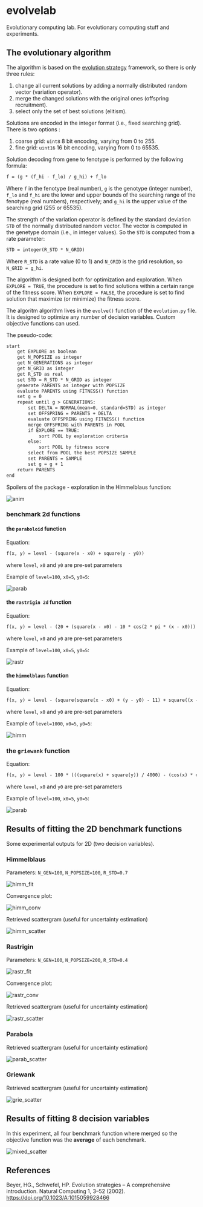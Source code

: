 # evolvelab
Evolutionary computing lab. For evolutionary computing stuff and experiments.

## The evolutionary algorithm
The algorithm is based on the [evolution strategy](https://en.wikipedia.org/wiki/Evolution_strategy) framework, so there is only three rules:
1. change all current solutions by adding a normally distributed random vector (variation operator).
2. merge the changed solutions with the original ones (offspring recruitment).
3. select only the set of best solutions (elitism).

Solutions are encoded in the integer format (i.e., fixed searching grid). 
There is two options :
1. coarse grid: `uint8` 8 bit encoding, varying from 0 to 255.
2. fine grid: `uint16` 16 bit encoding, varying from 0 to 65535.

Solution decoding from gene to fenotype is performed by the following formula:
```markdown
f = (g * (f_hi - f_lo) / g_hi) + f_lo
```
Where `f` in the fenotype (real number), `g` is the genotype (integer number), 
`f_lo` and `f_hi` are the lower and upper bounds of the searching range of the fenotype (real numbers), respectively; 
and `g_hi` is the upper value of the searching grid (255 or 65535).

The strength of the variation operator is defined by the standard deviation `STD` 
of the normally distributed random vector. The vector is computed in the genetype domain (i.e., in integer values).
So the `STD` is computed from a rate parameter:
```markdown
STD = integer(R_STD * N_GRID)
```
Where `R_STD` is a rate value (0 to 1) and `N_GRID` is the grid resolution, so `N_GRID = g_hi`.

The algorithm is designed both for optimization and exploration.
When `EXPLORE = TRUE`, the procedure is set to find solutions within a certain range of the fitness score.
When `EXPLORE = FALSE`, the procedure is set to find solution that maximize (or minimize) the fitness score.

The algoritm algorithm lives in the `evolve()` function of the `evolution.py` file.
It is designed to optimize any number of decision variables. 
Custom objective functions can used.

The pseudo-code:
```markdown
start
    get EXPLORE as boolean
    get N_POPSIZE as integer
    get N_GENERATIONS as integer
    get N_GRID as integer
    get R_STD as real
    set STD = R_STD * N_GRID as integer
    generate PARENTS as integer with POPSIZE
    evaluate PARENTS using FITNESS() function
    set g = 0
    repeat until g > GENERATIONS:
        set DELTA = NORMAL(mean=0, standard=STD) as integer
        set OFFSPRING = PARENTS + DELTA
        evaluate OFFSPRING using FITNESS() function
        merge OFFSPRING with PARENTS in POOL
        if EXPLORE == TRUE:
            sort POOL by exploration criteria
        else:
            sort POOL by fitness score
        select from POOL the best POPSIZE SAMPLE
        set PARENTS = SAMPLE
        set g = g + 1
    return PARENTS
end
```

Spoilers of the package - exploration in the Himmelblaus function: 

![anim](https://github.com/ipo-exe/evolvelab/blob/main/docs/spoiler.gif "spoiler")

### benchmark 2d functions

#### the `paraboloid` function

Equation:

```markdown
f(x, y) = level - (square(x - x0) + square(y - y0))
```
where `level`, `x0` and `y0` are pre-set parameters

Example of `level=100`, `x0=5`, `y0=5`:

![parab](https://github.com/ipo-exe/evolvelab/blob/main/docs/parab.png "parab")

#### the `rastrigin 2d` function

Equation:

```markdown
f(x, y) = level - (20 + (square(x - x0) - 10 * cos(2 * pi * (x - x0))) + (square(y - y0) - 10 * cos(2 * pi * (y - y0))))
```
where `level`, `x0` and `y0` are pre-set parameters

Example of `level=100`, `x0=5`, `y0=5`:

![rastr](https://github.com/ipo-exe/evolvelab/blob/main/docs/rastr_2d.png "rastr_2d")

#### the `himmelblaus` function

Equation:

```markdown
f(x, y) = level - (square(square(x - x0) + (y - y0) - 11) + square((x - x0) + square(y - y0) - 7))
```
where `level`, `x0` and `y0` are pre-set parameters

Example of `level=1000`, `x0=5`, `y0=5`:

![himm](https://github.com/ipo-exe/evolvelab/blob/main/docs/himm.png "himm")

### the `griewank` function

Equation:

```markdown
f(x, y) = level - 100 * (((square(x) + square(y)) / 4000) - (cos(x) * cos(y / sqrt(2))) + 1)
```
where `level`, `x0` and `y0` are pre-set parameters

Example of `level=100`, `x0=5`, `y0=5`:

![parab](https://github.com/ipo-exe/evolvelab/blob/main/docs/grie.png "grie")


## Results of fitting the 2D benchmark functions

Some experimental outputs for 2D (two decision variables). 

### Himmelblaus
Parameters: `N_GEN=100`, `N_POPSIZE=100`, `R_STD=0.7`

![himm_fit](https://github.com/ipo-exe/evolvelab/blob/main/docs/himm_fitting.gif "himm fitting")

Convergence plot:

![himm_conv](https://github.com/ipo-exe/evolvelab/blob/main/docs/himm_conv.png "himm convergence")

Retrieved scattergram (useful for uncertainty estimation)

![himm_scatter](https://github.com/ipo-exe/evolvelab/blob/main/docs/himm_scatter.png "himm scatter")

### Rastrigin
Parameters: `N_GEN=100`, `N_POPSIZE=200`, `R_STD=0.4`

![rastr_fit](https://github.com/ipo-exe/evolvelab/blob/main/docs/rastr_fitting.gif "rast fitting")

Convergence plot:

![rastr_conv](https://github.com/ipo-exe/evolvelab/blob/main/docs/rastr_conv.png "rast convergence")

Retrieved scattergram (useful for uncertainty estimation)

![rastr_scatter](https://github.com/ipo-exe/evolvelab/blob/main/docs/rastr_scatter.png "rast scatter")

### Parabola
Retrieved scattergram (useful for uncertainty estimation)

![parab_scatter](https://github.com/ipo-exe/evolvelab/blob/main/docs/parab_scatter.png "parab scatter")

### Griewank
Retrieved scattergram (useful for uncertainty estimation)

![grie_scatter](https://github.com/ipo-exe/evolvelab/blob/main/docs/grie_scatter.png "grie scatter")

## Results of fitting 8 decision variables

In this experiment, all four benchmark function where merged so the objective function
was the **average** of each benchmark. 

![mixed_scatter](https://github.com/ipo-exe/evolvelab/blob/main/docs/mixed_scatter.png "mixed scatter")


## References

Beyer, HG., Schwefel, HP. Evolution strategies – A comprehensive introduction. Natural Computing 1, 3–52 (2002). https://doi.org/10.1023/A:1015059928466